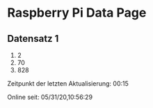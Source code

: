 
# Raspberry Pi Data Page
## Datensatz 1
1. 2
2. 70
3. 828

Zeitpunkt der letzten Aktualisierung: 00:15

Online seit: 05/31/20,10:56:29
    